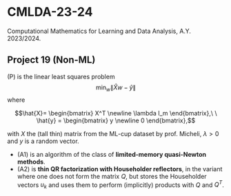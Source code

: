 # CMLDA-23-24

Computational Mathematics for Learning and Data Analysis, A.Y. 2023/2024.

## Project 19 (Non-ML)

(P) is the linear least squares problem
$$\displaystyle \min_{w} \lVert \hat{X}w-\hat{y} \rVert$$
where

$$\hat{X}= \begin{bmatrix} X^T \newline \lambda I_m \end{bmatrix},\ \ \hat{y} = \begin{bmatrix} y \newline 0 \end{bmatrix},$$

with $X$ the (tall thin) matrix from the ML-cup dataset by prof. Micheli, $\lambda > 0$ and $y$ is a random vector.

- (A1) is an algorithm of the class of **limited-memory quasi-Newton methods**.
- (A2) is **thin QR factorization with Householder reflectors**, in the variant where one does not form the matrix $Q$, but stores the Householder vectors $u_k$ and uses them to perform (implicitly) products with $Q$ and $Q^T$.
